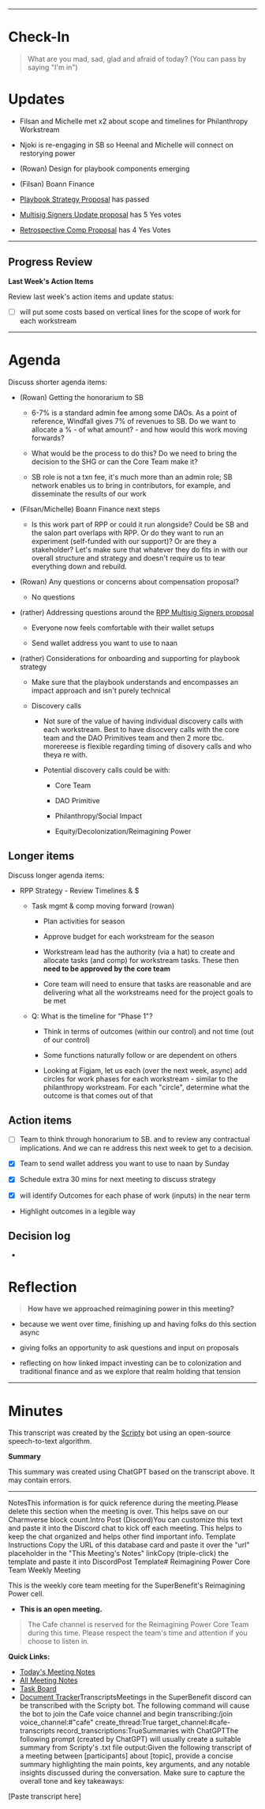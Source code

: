 
---

# Check-In

> What are you mad, sad, glad and afraid of today? (You can pass by saying "I'm in")

# Updates

- Filsan and Michelle met x2 about scope and timelines for Philanthropy Workstream 

- Njoki is re-engaging in SB so Heenal and Michelle will connect on restorying power 

- (Rowan) Design for playbook components emerging 

- (Filsan) Boann Finance 

- [Playbook Strategy Proposal](https://app.charmverse.io/superbenefit/playbook-strategy-reimagining-power-9553658597906882) has passed

- [Multisig Signers Update proposal](https://app.charmverse.io/superbenefit/page-9743176797752586) has 5 Yes votes

- [Retrospective Comp Proposal](https://app.charmverse.io/superbenefit/retrospective-compensation-for-rp-core-team-21268453626283468) has 4 Yes Votes 

---

## Progress Review

**Last Week's Action Items**

Review last week's action items and update status:

- [ ]  will put some costs based on vertical lines for the scope of work for each workstream

---

# Agenda

Discuss shorter agenda items:

- (Rowan) Getting the honorarium to SB

  - 6-7% is a standard admin fee among some DAOs. As a point of reference, Windfall gives 7% of revenues to SB. Do we want to allocate a % - of what amount? - and how would this work moving forwards?

  - What would be the process to do this? Do we need to bring the decision to the SHG or can the Core Team make it?

  - SB role is not a txn fee, it's much more than an admin role; SB network enables us to bring in contributors, for example, and disseminate the results of our work

- (Filsan/Michelle) Boann Finance next steps 

  - Is this work part of RPP or could it run alongside? Could be SB and the salon part overlaps with RPP. Or do they want to run an experiment (self-funded with our support)? Or are they a stakeholder? Let's make sure that whatever they do fits in with our overall structure and strategy and doesn't require us to tear everything down and rebuild.

- (Rowan) Any questions or concerns about compensation proposal?

  - No questions

- (rather) Addressing questions around the [RPP Multisig Signers proposal](https://app.charmverse.io/superbenefit/page-9743176797752586)

  - Everyone now feels comfortable with their wallet setups

  - Send wallet address you want to use to naan

- (rather) Considerations for onboarding and supporting  for playbook strategy

  - Make sure that the playbook understands and encompasses an impact approach and isn't purely technical

  - Discovery calls

    - Not sure of the value of having individual discovery calls with each workstream. Best to have disocvery calls with the core team and the DAO Primitives team and then 2 more tbc. morereese is flexible regarding timing of disovery  calls and who theya re with.

    - Potential discovery calls could be with:

      - Core Team

      - DAO Primitive

      - Philanthropy/Social Impact

      - Equity/Decolonization/Reimagining Power

## Longer items

Discuss longer agenda items:

- RPP Strategy - Review Timelines & $ 

  - Task mgmt & comp moving forward (rowan)

    - Plan activities for season

    - Approve budget for each workstream for the season

    - Workstream lead has the authority (via a hat) to create and allocate tasks (and comp) for workstream tasks. These then **need to be approved by the core team**

    - Core team will need to ensure that tasks are reasonable and are delivering what all the workstreams need for the project goals to be met

  - Q: What is the timeline for "Phase 1"?

    - Think in terms of outcomes (within our control) and not time (out of our control)

    - Some functions naturally follow or are dependent on others

    - Looking at Figjam, let us each (over the next week, async) add circles for work phases for each workstream - similar to the philanthropy workstream. For each "circle", determine what the outcome is that comes out of that

## Action items

- [ ] Team to think through honorarium to SB.   and  to review any contractual implications. And we can re address this next week to get to a decision. 

- [x] Team to send wallet address you want to use to naan by Sunday

- [x] Schedule extra 30 mins for next meeting to discuss strategy

- [x]  will identify Outcomes for each phase of work (inputs) in the near term

- Highlight outcomes in a legible way

## Decision log

- 

# Reflection 

> **How have we approached reimagining power in this meeting?**

- because we went over time, finishing up and having folks do this section async

- giving folks an opportunity to ask questions and input on proposals 

- reflecting on how linked impact investing can be to colonization and traditional finance and as we explore that realm holding that tension

---

# Minutes

This transcript was created by the [Scripty](https://scripty.org/) bot using an open-source speech-to-text algorithm.

**Summary**

This summary was created using ChatGPT based on the transcript above. It may contain errors.

> <Paste summary here>

---

NotesThis information is for quick reference during the meeting.Please delete this section when the meeting is over. This helps save on our Charmverse block count.Intro Post (Discord)You can customize this text and paste it into the Discord chat to kick off each meeting. This helps to keep the chat organized and helps other find important info. Template Instructions Copy the URL of this database card and paste it over the "url" placeholder in the "This Meeting's Notes" linkCopy (triple-click) the template and paste it into DiscordPost Template# Reimagining Power Core Team Weekly Meeting

This is the weekly core team meeting for the SuperBenefit's Reimagining Power cell.

- __This is an **open** meeting.__  
> The Cafe channel is reserved for the Reimagining Power Core Team during this time. Please respect the team's time and attention if you choose to listen in.

**Quick Links:**
- [Today's Meeting Notes](https://app.charmverse.io/superbenefit/reimagining-power-core-team-meeting-14-3-24-22939618164423248)  
- [All Meeting Notes](https://app.charmverse.io/superbenefit/meeting-notes-reimagining-power-9995214806368862)  
- [Task Board](https://app.charmverse.io/superbenefit/task-board-reimagining-power-18270894134568505)
- [Document Tracker](https://app.charmverse.io/superbenefit/documents-reimagining-power-8236079332321762)TranscriptsMeetings in the SuperBenefit discord can be transcribed with the Scripty bot. The following command will cause the bot to join the Cafe voice channel and begin transcribing:/join voice_channel:#"cafe" create_thread:True target_channel:#cafe-transcripts record_transcriptions:TrueSummaries with ChatGPTThe following prompt (created by ChatGPT) will usually create a suitable summary from Scripty's .txt file output:Given the following transcript of a meeting between [participants] about [topic], provide a concise summary highlighting the main points, key arguments, and any notable insights discussed during the conversation. Make sure to capture the overall tone and key takeaways:

[Paste transcript here]
